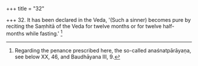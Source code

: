 +++
title = "32"

+++
32. It has been declared in the Veda, '(Such a sinner) becomes pure by reciting the Saṃhitā of the Veda for twelve months or for twelve half-months while fasting.' [^21] 


[^21]:  Regarding the penance prescribed here, the so-called anaśnatpārāyaṇa, see below XX, 46, and Baudhāyana III, 9.
